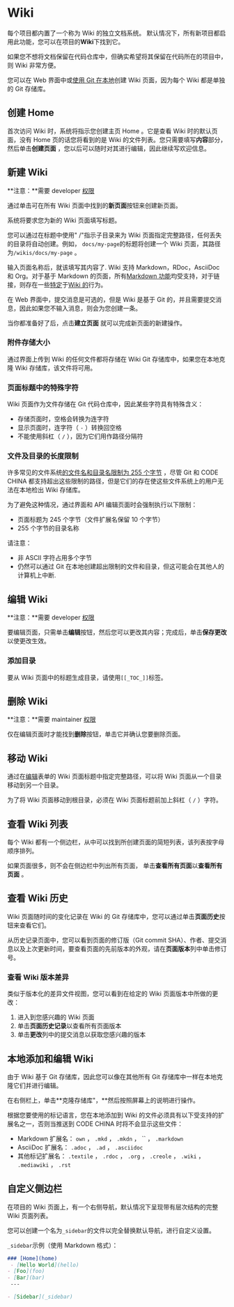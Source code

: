 # Wiki[](#wiki "Permalink")

每个项目都内置了一个称为 Wiki 的独立文档系统。 默认情况下，所有新项目都启用此功能，您可以在项目的**Wiki**下找到它。

如果您不想将文档保留在代码仓库中，但确实希望将其保留在代码所在的项目中，则 Wiki 非常方便。

您可以在 Web 界面中或[使用 Git 在本地](#本地添加和编辑-wiki)创建 Wiki 页面，因为每个 Wiki 都是单独的 Git 存储库。

## 创建 Home [](#first-time-creating-the-home-page "Permalink")

首次访问 Wiki 时，系统将指示您创建主页 Home 。它是查看 Wiki 时的默认页面，没有 Home 页的话您将看到的是 Wiki 的文件列表。您只需要填写**内容**部分，然后单击**创建页面** ，您以后可以随时对其进行编辑，因此继续写欢迎信息。

## 新建 Wiki [](#creating-a-new-wiki-page "Permalink")

**注意：**需要 developer [权限](/docs/user/permissions) 

通过单击可在所有 Wiki 页面中找到的**新页面**按钮来创建新页面。

系统将要求您为新的 Wiki 页面填写标题。

您可以通过在标题中使用" /"指示子目录来为 Wiki 页面指定完整路径，任何丢失的目录将自动创建。例如， `docs/my-page`的标题将创建一个 Wiki 页面，其路径为`/wikis/docs/my-page` 。

输入页面名称后，就该填写其内容了. Wiki 支持 Markdown，RDoc，AsciiDoc 和 Org。对于基于 Markdown 的页面，所有[Markdown 功能](/docs/user/markdown)均受支持，对于链接，则存在一些[特定](/docs/user/markdown#wiki-内链-markdown)于[Wiki 的](/docs/user/markdown#wiki-内链-markdown)行为。

在 Web 界面中，提交消息是可选的，但是 Wiki 是基于 Git 的，并且需要提交消息，因此如果您不输入消息，则会为您创建一条。

当你都准备好了后，点击**建立页面** 就可以完成新页面的新建操作。

### 附件存储大小[](#attachment-storage "Permalink")

 通过界面上传到 Wiki 的任何文件都将存储在 Wiki Git 存储库中，如果您在本地克隆 Wiki 存储库，该文件将可用。

### 页面标题中的特殊字符[](#special-characters-in-page-titles "Permalink")

Wiki 页面作为文件存储在 Git 代码仓库中，因此某些字符具有特殊含义：

*   存储页面时，空格会转换为连字符
*   显示页面时，连字符（ `-` ）转换回空格
*   不能使用斜杠（ `/` ），因为它们用作路径分隔符

### 文件及目录的长度限制[](#length-restrictions-for-file-and-directory-names "Permalink")

许多常见的文件系统[的文件名和目录名限制为 255 个字节](https://en.wikipedia.org/wiki/Comparison_of_file_systems#Limits) ，尽管 Git 和 CODE CHINA 都支持超出这些限制的路径，但是它们的存在使这些文件系统上的用户无法在本地检出 Wiki 存储库。

为了避免这种情况，通过界面和 API 编辑页面时会强制执行以下限制：

*   页面标题为 245 个字节（文件扩展名保留 10 个字节）
*   255 个字节的目录名称

请注意：

*   非 ASCII 字符占用多个字节
*   仍然可以通过 Git 在本地创建超出限制的文件和目录，但这可能会在其他人的计算机上中断.

## 编辑 Wiki [](#editing-a-wiki-page "Permalink")

**注意：**需要 developer [权限](/docs/user/permissions) 

要编辑页面，只需单击**编辑**按钮，然后您可以更改其内容；完成后，单击**保存更改**以使更改生效。

### 添加目录[](#adding-a-table-of-contents "Permalink")

要从 Wiki 页面中的标题生成目录，请使用`[[_TOC_]]`标签。

## 删除 Wiki [](#deleting-a-wiki-page "Permalink")

**注意：**需要 maintainer [权限](/docs/user/permissions)

仅在编辑页面时才能找到**删除**按钮，单击它并确认您要删除页面。

## 移动 Wiki [](#moving-a-wiki-page "Permalink")

通过在[编辑](#编辑-wiki)表单的 Wiki 页面标题中指定完整路径，可以将 Wiki 页面从一个目录移动到另一个目录。

为了将 Wiki 页面移动到根目录，必须在 Wiki 页面标题前加上斜杠（ `/` ）字符。

## 查看 Wiki 列表[](#viewing-a-list-of-all-created-wiki-pages "Permalink")

每个 Wiki 都有一个侧边栏，从中可以找到所创建页面的简短列表，该列表按字母顺序排列。

如果页面很多，则不会在侧边栏中列出所有页面， 单击**查看所有页面**以**查看所有页面** 。

## 查看 Wiki 历史[](#viewing-the-history-of-a-wiki-page "Permalink")

Wiki 页面随时间的变化记录在 Wiki 的 Git 存储库中，您可以通过单击**页面历史**按钮来查看它们。

从历史记录页面中，您可以看到页面的修订版（Git commit SHA）、作者、提交消息以及上次更新时间，要查看页面的先前版本的外观，请在**页面版本**列中单击修订号。

### 查看 Wiki 版本差异[](#viewing-the-changes-between-page-versions "Permalink")

类似于版本化的差异文件视图，您可以看到在给定的 Wiki 页面版本中所做的更改：

1.  进入到您感兴趣的 Wiki 页面
2.  单击**页面历史记录**以查看所有页面版本
3.  单击**更改**列中的提交消息以获取您感兴趣的版本

## 本地添加和编辑 Wiki[](#adding-and-editing-wiki-pages-locally "Permalink")

由于 Wiki 基于 Git 存储库，因此您可以像在其他所有 Git 存储库中一样在本地克隆它们并进行编辑。

在右侧栏上，单击**克隆存储库"，**然后按照屏幕上的说明进行操作。

根据您要使用的标记语言，您在本地添加到 Wiki 的文件必须具有以下受支持的扩展名之一，否则当推送到 CODE CHINA 时将不会显示这些文件：

*   Markdown 扩展名： `own` ， `.mkd` ， `.mkdn` ， `` ， `.markdown` 
*   AsciiDoc 扩展名： `.adoc` ， `.ad` ， `.asciidoc` 
*   其他标记扩展名： `.textile` ， `.rdoc` ， `.org` ， `.creole` ， `.wiki` ， `.mediawiki` ， `.rst` 

## 自定义侧边栏[](#customizing-sidebar "Permalink")

在项目的 Wiki 页面上，有一个右侧导航，默认情况下呈现带有层次结构的完整 Wiki 页面列表。

您可以创建一个名为`_sidebar`的文件以完全替换默认导航，进行自定义设置。

`_sidebar`示例（使用 Markdown 格式）：

```markdown
### [Home](home)
 - [Hello World](hello)
- [Foo](foo)
- [Bar](bar)
 ---

- [Sidebar](_sidebar) 
```